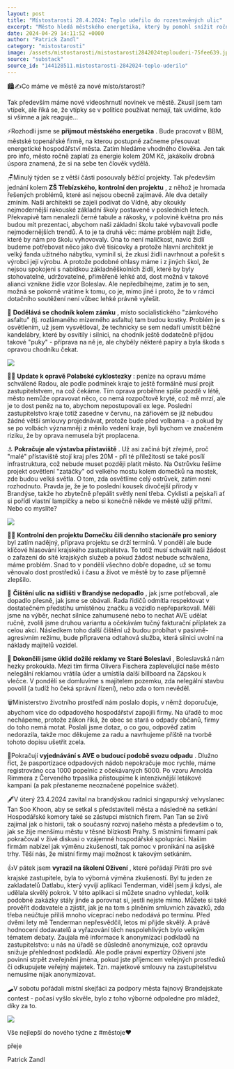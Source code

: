 ```yaml
---
layout: post
title: "Místostarosti 28.4.2024: Teplo udeřilo do rozestavěných ulic"
excerpt: "Město hledá městského energetika, který by pomohl snížit roční náklady na energie ve výši 20 milionů Kč. Pokračují práce na ZŠ Třebízského, kde se řeší moderní vybavení včetně speciálně navržených židlí. Oprava Polabské cyklostezky čeká na schválení krajského zastupitelstva, aby mohla proběhnout koncem léta. Zároveň se dokončuje přístaviště a rozvíjí projekt denního stacionáře pro seniory, jehož osud závisí na pondělním hlasování kraje."
date: 2024-04-29 14:11:52 +0000
author: "Patrick Zandl"
category: "mistostarosti"
image: /assets/mistostarosti/mistostarosti2842024teplouderi-75fee639.jpeg
source: "substack"
source_id: "144128511.mistostarosti-2842024-teplo-uderilo"
---
```


🏙️✍️Co máme ve městě za nové místo/starosti?

Tak především máme nové videoshrnutí novinek ve městě. Zkusil jsem tam vtípek, ale říká se, že vtípky se v politice používat nemají, tak uvidíme, kdo si všimne a jak reaguje…

⚡️Rozhodli jsme se **přijmout městského energetika** . Bude pracovat v BBM, městské topenářské firmě, na kterou postupně začneme přesouvat energetické hospodářství města. Zatím hledáme vhodného člověka. Jen tak pro info, město ročně zaplatí za energie kolem 20M Kč, jakákoliv drobná úspora znamená, že si na sebe ten člověk vydělá.

🪑Minulý týden se z větší části posouvaly běžící projekty. Tak především jednání kolem **ZŠ Třebízského, kontrolní den projektu** , z něhož je hromada řešených problémů, které asi nejsou obecně zajímavé. Ale dva detaily zmíním. Naši architekti se zajeli podívat do Vídně, aby okoukly nejmodernější rakouské základní školy postavené v posledních letech. Překvapivě tam nenalezli černé tabule a rákosky, v polovině května pro nás budou mít prezentaci, abychom naši základní školu také vybavovali podle nejmodernějších trendů. A to je ta druhá věc: máme problém najít židle, které by nám pro školu vyhovovaly. Ona to není maličkost, navíc židlí budeme potřebovat něco jako dvě tisícovky a protože hlavní architekt je velký fanda užitného nábytku, vymínil si, že zkusí židli navrhnout a pořešit s výrobci její výrobu. A protože podobné ohlasy máme i z jiných škol, že nejsou spokojeni s nabídkou základněškolních židlí, které by byly stohovatelné, udržovatelné, přiměřeně lehké atd, dost možná v takové alianci vznikne židle vzor Boleslav. Ale nepředbíhejme, zatím je to sen, možná se pokorně vrátíme k tomu, co je, mimo jiné i proto, že to v rámci dotačního soutěžení není vůbec lehké právně vyřešit.

🏰 **Dodělává se chodník kolem zámku** , místo socialistického "zámkového asfaltu" (tj. rozlámaného mizerného asfaltu) tam budou kostky. Problém je s osvětlením, už jsem vysvětloval, že technicky se sem nedaří umístit běžné kandelábry, které by osvítily i silnici, na chodník ještě dodatečně přijdou takové "puky" - příprava na ně je, ale chyběly některé papíry a byla škoda s opravou chodníku čekat.

![](/assets/mistostarosti/mistostarosti2842024teplouderi-75fee639.jpeg)

🚴‍♂️ **Update k opravě Polabské cyklostezky** : peníze na opravu máme schválené Radou, ale podle podmínek kraje to ještě formálně musí projít zastupitelstvem, na což čekáme. Tím oprava proběhne spíše pozdě v létě, město nemůže opravovat něco, co nemá rozpočtově kryté, což mě mrzí, ale je to dost peněz na to, abychom nepostupovali ex lege. Poslední zastupitelstvo kraje totiž zasedne v červnu, na zářiovém se již nebudou žádné větší smlouvy projednávat, protože bude před volbama - a pokud by se po volbách významněji z měnilo vedení kraje, byli bychom ve značeném riziku, že by oprava nemusela být proplacena.

⚓️ **Pokračuje ale výstavba přístaviště** . Už asi začíná být zřejmé, proč "malé" přístaviště stojí kraj přes 20M - při té příležitosti se také posílí infrastruktura, což nebude muset později platit město. Na Ostrůvku řešíme projekt osvětlení "zatáčky" od velkého mostu kolem domečků na mostek, zde budou velká světla. O tom, zda osvětlíme celý ostrůvek, zatím není rozhodnuto. Pravda je, že je to poslední kousek divočejší přírody v Brandýse, takže ho zbytečně přepálit světly není třeba. Cyklisti a pejskaři ať si pořídí vlastní lampičky a nebo si konečně někde ve městě užijí přítmí. Nebo co myslíte?

![](/assets/mistostarosti/mistostarosti2842024teplouderi-42b0b3e2.jpeg)

👵🏻 **Kontrolní den projektu Domečku čili denního stacionáře pro seniory** byl zatím nadějný, příprava projektu se drží termínů. V pondělí ale bude klíčové hlasování krajského zastupitelstva. To totiž musí schválit naši žádost o zařazení do sítě krajských služeb a pokud žádost nebude schválena, máme problém. Snad to v pondělí všechno dobře dopadne, už se tomu věnovalo dost prostředků i času a život ve městě by to zase příjemně zlepšilo.

🧹 **Čištění ulic na sídlišti v Brandýse nedopadlo** , jak jsme potřebovali, ale dopadlo přesně, jak jsme se obávali. Řada řidičů odmítla respektovat v dostatečném předstihu umístěnou značku a vozidlo nepřeparkovali. Měli jsme na výběr, nechat silnice zahumusené nebo to nechat AVE udělat ručně, zvolili jsme druhou variantu a očekávám tučný fakturační příplatek za celou akci. Následkem toho další čištění už budou probíhat v pasivně-agresivním režimu, bude připravena odtahová služba, která silnici uvolní na náklady majitelů vozidel.

🚧 **Dokončili jsme úklid dožilé reklamy ve Staré Boleslavi** , Boleslavská nám hezky prokoukla. Mezi tím firma Olivera Fischera zaplevelující naše město nelegální reklamou vrátila úder a umístila další billboard na Zápskou k vlečce. V pondělí se domluvíme s majitelem pozemku, zda nelegální stavbu povolil (a tudíž ho čeká správní řízení), nebo zda o tom nevěděl.

🗑️Ministerstvo životního prostředí nám poslalo dopis, v němž doporučuje, abychom více do odpadového hospodářství zapojili firmy. Na úřadě to moc nechápeme, protože zákon říká, že obec se stará o odpady občanů, firmy do toho nemá motat. Poslali jsme dotaz, o co gou, odpověď zatím nedorazila, takže moc děkujeme za radu a navrhujeme příště na tvorbě tohoto dopisu ušetřit zcela.

🚮Pokračují **vyjednávání s AVE o budoucí podobě svozu odpadu** . Dlužno říct, že pasportizace odpadových nádob nepokračuje moc rychle, máme registrováno cca 1000 popelnic z očekávaných 5000. Po vzoru Arnolda Rimmera z Červeného trpaslíka přistoupíme k intenzivnější letákové kampani (a pak přestaneme neoznačené popelnice svážet).

🖋️V úterý 23.4.2024 zavítal na brandýskou radnici singapurský velvyslanec Tan Soo Khoon, aby se setkal s představiteli města a následně na setkání Hospodářské komory také se zástupci místních firem. Pan Tan se živě zajímal jak o historii, tak o současný rozvoj našeho města a především o to, jak se žije menšímu městu v těsné blízkosti Prahy. S místními firmami pak pokračoval v živé diskusi o vzájemné hospodářské spolupráci. Našim firmám nabízel jak výměnu zkušeností, tak pomoc v pronikání na asijské trhy. Těší nás, že místní firmy mají možnost k takovým setkáním.

👍V pátek jsem **vyrazil na školení Oživení** , které pořádají Piráti pro své krajské zastupitele, byla to výborná výměna zkušeností. Byl tu jeden ze zakladatelů Datlabu, který vyvíjí aplikaci Tenderman, viděl jsem ji kdysi, ale udělala skvělý pokrok. V této aplikaci si můžete snadno vyhledat, kolik podobné zakázky stály jinde a porovnat si, jestli nejste mimo. Můžete si také prověřit dodavatele a zjistit, jak je na tom s plněním smluvních závazků, zda třeba neúčtuje příliš mnoho víceprací nebo nedodává po termínu. Před dvěmi lety mě Tenderman nepřesvědčil, letos mi přijde skvělý. A právě hodnocení dodavatelů a vyřazování těch nespolehlivých bylo velkým tématem debaty. Zaujala mě informace k anonymizaci podkladů na zastupitelstvo: u nás na úřadě se důsledně anonymizuje, což opravdu snižuje přehlednost podkladů. Ale podle právní expertízy Oživení jste povinni strpět zveřejnění jména, pokud jste příjemcem veřejných prostředků či odkupujete veřejný majetek. Tzn. majetkové smlouvy na zastupitelstvu nemusíme nijak anonymizovat.

🛹V sobotu pořádali místní skejťáci za podpory města fajnový Brandejskate contest - počasí vyšlo skvěle, bylo z toho výborné odpoledne pro mládež, díky za to.

![](/assets/mistostarosti/mistostarosti2842024teplouderi-88a2b242.jpeg)

Vše nejlepší do nového týdne z #městoje♥️

přeje

Patrick Zandl